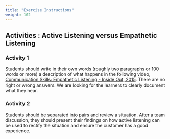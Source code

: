 ```yaml
---
title: "Exercise Instructions"
weight: 102
---
```


## Activities : Active Listening versus Empathetic Listening 

### Activity 1
Students should write in their own words (roughly two paragraphs or 100 words or more) a description of what happens in the following video, [Communication Skills: Empathetic Listening - Inside Out, 2015](https://www.youtube.com/watch?v=t685WM5R6aM). There are no right or wrong answers. We are looking for the learners to clearly document what they hear.  

### Activity 2
Students should be separated into pairs and review a situation. After a team discussion, they should present their findings on how active listening can be used to rectify the situation and ensure the customer has a good experience.
